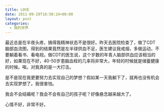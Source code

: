 ```yaml
---
title: LOVE
date: 2011-09-20T18:50:24+00:00
layout: post
categories:
  - 我的世界
---
```


最近总是在半夜头疼，搞得我精神状态不是很好。昨天去医院检查了，做了CDT脑部血流图，得到的结果竟然是左半球供血不足，医生建议我戒烟，多做运动，不要躺着看书、看电视。做CDT的医生说，这个岁数的年青人脑部供血应该相当的好，如果现在不好，40-50岁患脑血栓的几率将非常大，年轻的时候就是储蓄健康的时候。唉。对我真的是一大打击。

是不是现在我更要努力去实现自己的梦想？假如某一天我躺下了，就再也没有机会去实现梦想了。我很害怕。

我会不会结婚呢？我会不会有自己的孩子呢？好像悬念越来越大了。

心情不好，非常不好。